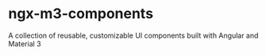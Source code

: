 # ngx-m3-components
A collection of reusable, customizable UI components built with Angular and Material 3
